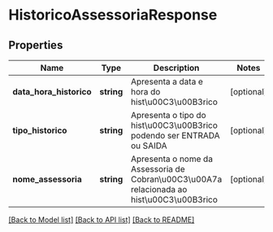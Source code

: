 # HistoricoAssessoriaResponse

## Properties
Name | Type | Description | Notes
------------ | ------------- | ------------- | -------------
**data_hora_historico** | **string** | Apresenta a data e hora do hist\u00C3\u00B3rico | [optional] 
**tipo_historico** | **string** | Apresenta o tipo do hist\u00C3\u00B3rico podendo ser ENTRADA ou SAIDA | [optional] 
**nome_assessoria** | **string** | Apresenta o nome da Assessoria de Cobran\u00C3\u00A7a relacionada ao hist\u00C3\u00B3rico | [optional] 

[[Back to Model list]](../README.md#documentation-for-models) [[Back to API list]](../README.md#documentation-for-api-endpoints) [[Back to README]](../README.md)


